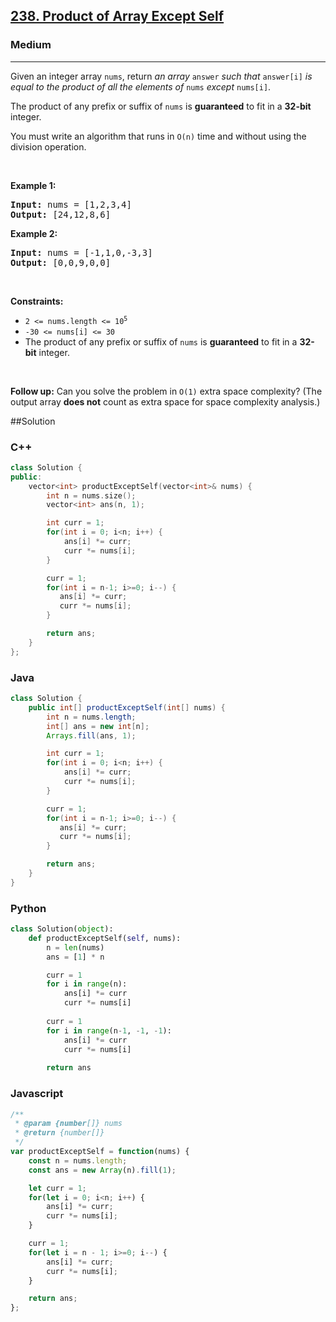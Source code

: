 <h2><a href="https://leetcode.com/problems/product-of-array-except-self/">238. Product of Array Except Self</a></h2><h3>Medium</h3><hr><div><p>Given an integer array <code>nums</code>, return <em>an array</em> <code>answer</code> <em>such that</em> <code>answer[i]</code> <em>is equal to the product of all the elements of</em> <code>nums</code> <em>except</em> <code>nums[i]</code>.</p>

<p>The product of any prefix or suffix of <code>nums</code> is <strong>guaranteed</strong> to fit in a <strong>32-bit</strong> integer.</p>

<p>You must write an algorithm that runs in&nbsp;<code>O(n)</code>&nbsp;time and without using the division operation.</p>

<p>&nbsp;</p>
<p><strong class="example">Example 1:</strong></p>
<pre><strong>Input:</strong> nums = [1,2,3,4]
<strong>Output:</strong> [24,12,8,6]
</pre><p><strong class="example">Example 2:</strong></p>
<pre><strong>Input:</strong> nums = [-1,1,0,-3,3]
<strong>Output:</strong> [0,0,9,0,0]
</pre>
<p>&nbsp;</p>
<p><strong>Constraints:</strong></p>

<ul>
	<li><code>2 &lt;= nums.length &lt;= 10<sup>5</sup></code></li>
	<li><code>-30 &lt;= nums[i] &lt;= 30</code></li>
	<li>The product of any prefix or suffix of <code>nums</code> is <strong>guaranteed</strong> to fit in a <strong>32-bit</strong> integer.</li>
</ul>

<p>&nbsp;</p>
<p><strong>Follow up:</strong>&nbsp;Can you solve the problem in <code>O(1)</code>&nbsp;extra&nbsp;space complexity? (The output array <strong>does not</strong> count as extra space for space complexity analysis.)</p>
</div>

##Solution
### C++
```c++
class Solution {
public:
    vector<int> productExceptSelf(vector<int>& nums) {
        int n = nums.size();
        vector<int> ans(n, 1);

        int curr = 1;
        for(int i = 0; i<n; i++) {
            ans[i] *= curr;
            curr *= nums[i];
        }

        curr = 1;
        for(int i = n-1; i>=0; i--) {
           ans[i] *= curr;
           curr *= nums[i];
        }

        return ans;
    }
};
```

### Java
```java
class Solution {
    public int[] productExceptSelf(int[] nums) {
        int n = nums.length;
        int[] ans = new int[n];
        Arrays.fill(ans, 1);

        int curr = 1;
        for(int i = 0; i<n; i++) {
            ans[i] *= curr;
            curr *= nums[i];
        }

        curr = 1;
        for(int i = n-1; i>=0; i--) {
           ans[i] *= curr;
           curr *= nums[i];
        }

        return ans;
    }
}
```

### Python
```python
class Solution(object):
    def productExceptSelf(self, nums):
        n = len(nums)
        ans = [1] * n

        curr = 1
        for i in range(n):
            ans[i] *= curr
            curr *= nums[i]
        
        curr = 1
        for i in range(n-1, -1, -1):
            ans[i] *= curr
            curr *= nums[i]
        
        return ans
```

### Javascript
```js
/**
 * @param {number[]} nums
 * @return {number[]}
 */
var productExceptSelf = function(nums) {
    const n = nums.length;
    const ans = new Array(n).fill(1);

    let curr = 1;
    for(let i = 0; i<n; i++) {
        ans[i] *= curr;
        curr *= nums[i];
    }

    curr = 1;
    for(let i = n - 1; i>=0; i--) {
        ans[i] *= curr;
        curr *= nums[i];
    }

    return ans;
};
```
